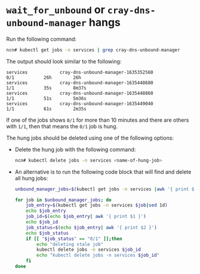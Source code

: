 # `wait_for_unbound` or `cray-dns-unbound-manager` hangs

Run the following command:

```bash
ncn# kubectl get jobs -n services | grep cray-dns-unbound-manager
```

The output should look similar to the following:
```text
services            cray-dns-unbound-manager-1635352560                  0/1           26h        26h
services            cray-dns-unbound-manager-1635448680                  1/1           35s        8m37s
services            cray-dns-unbound-manager-1635448860                  1/1           51s        5m36s
services            cray-dns-unbound-manager-1635449040                  1/1           61s        2m35s
```

If one of the jobs shows `0/1` for more than 10 minutes and there are others with `1/1`, then that means the `0/1` job is hung. 

The hung jobs should be deleted using one of the following options:

* Delete the hung job with the following command:

	```bash
	ncn# kubectl delete jobs -n services <name-of-hung-job>
    ```

* An alternative is to run the following code block that will find and delete all hung jobs:

	```bash
    unbound_manager_jobs=$(kubectl get jobs -n services |awk '{ print $1 }'|grep unbound-manager)

    for job in $unbound_manager_jobs; do
        job_entry=$(kubectl get jobs -n services $job|sed 1d)
        echo $job_entry
        job_id=$(echo $job_entry| awk '{ print $1 }')
        echo $job_id
        job_status=$(echo $job_entry| awk '{ print $2 }')
        echo $job_status
    	if [[ "$job_status" == "0/1" ]];then
            echo "deleting stale job"
    		kubectl delete jobs -n services $job_id
            echo "kubectl delete jobs -n services $job_id"
        fi
    done
	```
